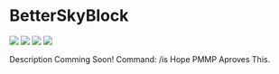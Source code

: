 # BetterSkyBlock
[![](https://poggit.pmmp.io/shield.state/BetterSkyBlock)](https://poggit.pmmp.io/p/BetterSkyBlock)
<a href="https://poggit.pmmp.io/p/BetterSkyBlock"><img src="https://poggit.pmmp.io/shield.state/BetterSkyBlock"></a>
[![](https://poggit.pmmp.io/shield.api/BetterSkyBlock)](https://poggit.pmmp.io/p/BetterSkyBlock)
<a href="https://poggit.pmmp.io/p/BetterSkyBlock"><img src="https://poggit.pmmp.io/shield.api/BetterSkyBlock"></a>


Description Comming Soon! Command: /is
Hope PMMP Aproves This.
